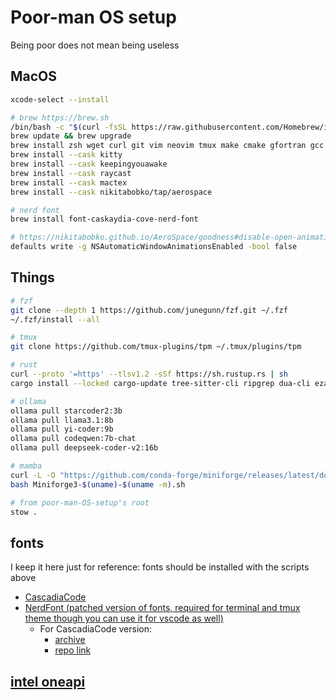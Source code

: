 # Poor-man OS setup
Being poor does not mean being useless

## MacOS
```bash
xcode-select --install

# brew https://brew.sh
/bin/bash -c "$(curl -fsSL https://raw.githubusercontent.com/Homebrew/install/HEAD/install.sh)"
brew update && brew upgrade
brew install zsh wget curl git vim neovim tmux make cmake gfortran gcc btop stow
brew install --cask kitty
brew install --cask keepingyouawake
brew install --cask raycast
brew install --cask mactex
brew install --cask nikitabobko/tap/aerospace

# nerd font
brew install font-caskaydia-cove-nerd-font

# https://nikitabobko.github.io/AeroSpace/goodness#disable-open-animations
defaults write -g NSAutomaticWindowAnimationsEnabled -bool false
```

## Things
```bash
# fzf
git clone --depth 1 https://github.com/junegunn/fzf.git ~/.fzf
~/.fzf/install --all

# tmux
git clone https://github.com/tmux-plugins/tpm ~/.tmux/plugins/tpm

# rust
curl --proto '=https' --tlsv1.2 -sSf https://sh.rustup.rs | sh
cargo install --locked cargo-update tree-sitter-cli ripgrep dua-cli eza zoxide bat yazi-fm yazi-cli

# ollama
ollama pull starcoder2:3b
ollama pull llama3.1:8b
ollama pull yi-coder:9b
ollama pull codeqwen:7b-chat
ollama pull deepseek-coder-v2:16b

# mamba
curl -L -O "https://github.com/conda-forge/miniforge/releases/latest/download/Miniforge3-$(uname)-$(uname -m).sh"
bash Miniforge3-$(uname)-$(uname -m).sh

# from poor-man-OS-setup's root
stow .
```

## fonts
I keep it here just for reference: fonts should be installed with the scripts above
* [CascadiaCode](https://github.com/microsoft/cascadia-code)
* [NerdFont (patched version of fonts, required for terminal and tmux theme though you can use it for vscode as well)](https://github.com/ryanoasis/nerd-fonts)
  * For CascadiaCode version:
    * [archive](https://github.com/ryanoasis/nerd-fonts/releases/latest)
    * [repo link](https://github.com/ryanoasis/nerd-fonts/tree/master/patched-fonts/CascadiaCode)

## [intel oneapi](https://software.intel.com/content/www/us/en/develop/tools/oneapi/all-toolkits.html)
